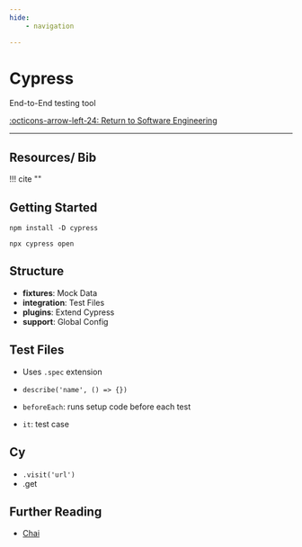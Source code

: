 ```yaml
---
hide:
    - navigation

---
```


# Cypress

End-to-End testing tool

[:octicons-arrow-left-24: Return to Software Engineering](/Knowledge-Notebook/Software-Engineering/)

---

## Resources/ Bib

!!! cite ""

## Getting Started

``` console
npm install -D cypress
```

``` console
npx cypress open
```

## Structure

- **fixtures**: Mock Data
- **integration**: Test Files
- **plugins**: Extend Cypress
- **support**: Global Config

## Test Files

- Uses `.spec` extension

- `describe('name', () => {})`
- `beforeEach`: runs setup code before each test
- `it`: test case

## Cy

- `.visit('url')`
- .get

## Further Reading

- [Chai](Chai.md)